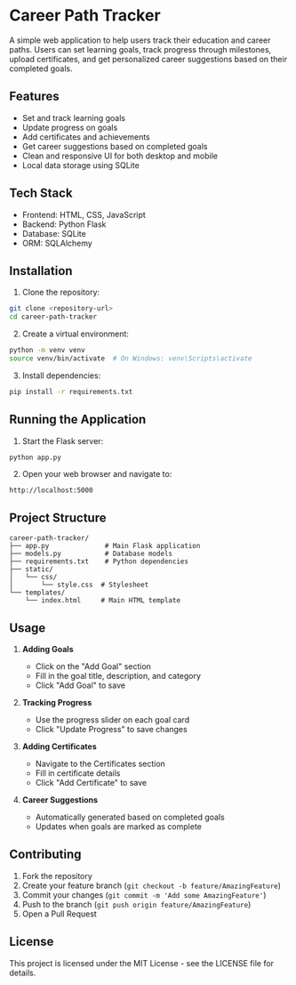 # Career Path Tracker

A simple web application to help users track their education and career paths. Users can set learning goals, track progress through milestones, upload certificates, and get personalized career suggestions based on their completed goals.

## Features

- Set and track learning goals
- Update progress on goals
- Add certificates and achievements
- Get career suggestions based on completed goals
- Clean and responsive UI for both desktop and mobile
- Local data storage using SQLite

## Tech Stack

- Frontend: HTML, CSS, JavaScript
- Backend: Python Flask
- Database: SQLite
- ORM: SQLAlchemy

## Installation

1. Clone the repository:
```bash
git clone <repository-url>
cd career-path-tracker
```

2. Create a virtual environment:
```bash
python -m venv venv
source venv/bin/activate  # On Windows: venv\Scripts\activate
```

3. Install dependencies:
```bash
pip install -r requirements.txt
```

## Running the Application

1. Start the Flask server:
```bash
python app.py
```

2. Open your web browser and navigate to:
```
http://localhost:5000
```

## Project Structure

```
career-path-tracker/
├── app.py              # Main Flask application
├── models.py           # Database models
├── requirements.txt    # Python dependencies
├── static/
│   └── css/
│       └── style.css  # Stylesheet
└── templates/
    └── index.html     # Main HTML template
```

## Usage

1. **Adding Goals**
   - Click on the "Add Goal" section
   - Fill in the goal title, description, and category
   - Click "Add Goal" to save

2. **Tracking Progress**
   - Use the progress slider on each goal card
   - Click "Update Progress" to save changes

3. **Adding Certificates**
   - Navigate to the Certificates section
   - Fill in certificate details
   - Click "Add Certificate" to save

4. **Career Suggestions**
   - Automatically generated based on completed goals
   - Updates when goals are marked as complete

## Contributing

1. Fork the repository
2. Create your feature branch (`git checkout -b feature/AmazingFeature`)
3. Commit your changes (`git commit -m 'Add some AmazingFeature'`)
4. Push to the branch (`git push origin feature/AmazingFeature`)
5. Open a Pull Request

## License

This project is licensed under the MIT License - see the LICENSE file for details.